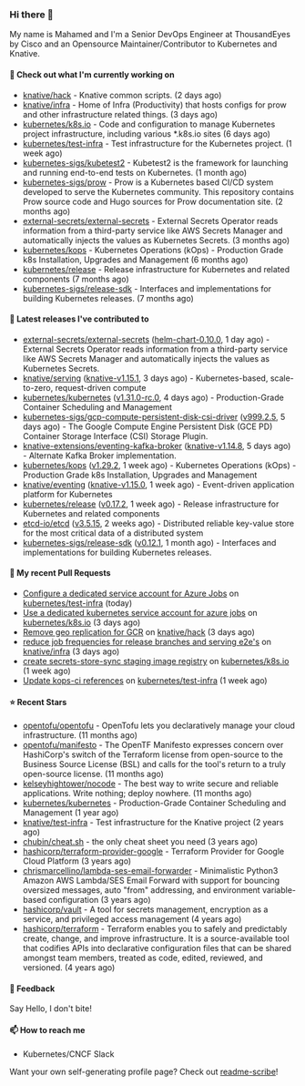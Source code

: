 ### Hi there 👋

My name is Mahamed and I'm a Senior DevOps Engineer at ThousandEyes by Cisco and an Opensource Maintainer/Contributor to Kubernetes and Knative.

#### 👷 Check out what I'm currently working on

- [knative/hack](https://github.com/knative/hack) - Knative common scripts. (2 days ago)
- [knative/infra](https://github.com/knative/infra) - Home of Infra (Productivity) that hosts configs for prow and other infrastructure related things. (3 days ago)
- [kubernetes/k8s.io](https://github.com/kubernetes/k8s.io) - Code and configuration to manage Kubernetes project infrastructure, including various *.k8s.io sites (6 days ago)
- [kubernetes/test-infra](https://github.com/kubernetes/test-infra) - Test infrastructure for the Kubernetes project. (1 week ago)
- [kubernetes-sigs/kubetest2](https://github.com/kubernetes-sigs/kubetest2) - Kubetest2 is the framework for launching and running end-to-end tests on Kubernetes. (1 month ago)
- [kubernetes-sigs/prow](https://github.com/kubernetes-sigs/prow) - Prow is a Kubernetes based CI/CD system developed to serve the Kubernetes community. This repository contains Prow source code and Hugo sources for Prow documentation site.  (2 months ago)
- [external-secrets/external-secrets](https://github.com/external-secrets/external-secrets) - External Secrets Operator reads information from a third-party service like AWS Secrets Manager and automatically injects the values as Kubernetes Secrets. (3 months ago)
- [kubernetes/kops](https://github.com/kubernetes/kops) - Kubernetes Operations (kOps) - Production Grade k8s Installation, Upgrades and Management (6 months ago)
- [kubernetes/release](https://github.com/kubernetes/release) - Release infrastructure for Kubernetes and related components (7 months ago)
- [kubernetes-sigs/release-sdk](https://github.com/kubernetes-sigs/release-sdk) - Interfaces and implementations for building Kubernetes releases. (7 months ago)

#### 🔭 Latest releases I've contributed to

- [external-secrets/external-secrets](https://github.com/external-secrets/external-secrets) ([helm-chart-0.10.0](https://github.com/external-secrets/external-secrets/releases/tag/helm-chart-0.10.0), 1 day ago) - External Secrets Operator reads information from a third-party service like AWS Secrets Manager and automatically injects the values as Kubernetes Secrets.
- [knative/serving](https://github.com/knative/serving) ([knative-v1.15.1](https://github.com/knative/serving/releases/tag/knative-v1.15.1), 3 days ago) - Kubernetes-based, scale-to-zero, request-driven compute
- [kubernetes/kubernetes](https://github.com/kubernetes/kubernetes) ([v1.31.0-rc.0](https://github.com/kubernetes/kubernetes/releases/tag/v1.31.0-rc.0), 4 days ago) - Production-Grade Container Scheduling and Management
- [kubernetes-sigs/gcp-compute-persistent-disk-csi-driver](https://github.com/kubernetes-sigs/gcp-compute-persistent-disk-csi-driver) ([v999.2.5](https://github.com/kubernetes-sigs/gcp-compute-persistent-disk-csi-driver/releases/tag/v999.2.5), 5 days ago) - The Google Compute Engine Persistent Disk (GCE PD) Container Storage Interface (CSI) Storage Plugin.
- [knative-extensions/eventing-kafka-broker](https://github.com/knative-extensions/eventing-kafka-broker) ([knative-v1.14.8](https://github.com/knative-extensions/eventing-kafka-broker/releases/tag/knative-v1.14.8), 5 days ago) - Alternate Kafka Broker implementation.
- [kubernetes/kops](https://github.com/kubernetes/kops) ([v1.29.2](https://github.com/kubernetes/kops/releases/tag/v1.29.2), 1 week ago) - Kubernetes Operations (kOps) - Production Grade k8s Installation, Upgrades and Management
- [knative/eventing](https://github.com/knative/eventing) ([knative-v1.15.0](https://github.com/knative/eventing/releases/tag/knative-v1.15.0), 1 week ago) - Event-driven application platform for Kubernetes
- [kubernetes/release](https://github.com/kubernetes/release) ([v0.17.2](https://github.com/kubernetes/release/releases/tag/v0.17.2), 1 week ago) - Release infrastructure for Kubernetes and related components
- [etcd-io/etcd](https://github.com/etcd-io/etcd) ([v3.5.15](https://github.com/etcd-io/etcd/releases/tag/v3.5.15), 2 weeks ago) - Distributed reliable key-value store for the most critical data of a distributed system
- [kubernetes-sigs/release-sdk](https://github.com/kubernetes-sigs/release-sdk) ([v0.12.1](https://github.com/kubernetes-sigs/release-sdk/releases/tag/v0.12.1), 1 month ago) - Interfaces and implementations for building Kubernetes releases.

#### 🔨 My recent Pull Requests

- [Configure a dedicated service account for Azure Jobs](https://github.com/kubernetes/test-infra/pull/33216) on [kubernetes/test-infra](https://github.com/kubernetes/test-infra) (today)
- [Use a dedicated kubernetes service account for azure jobs](https://github.com/kubernetes/k8s.io/pull/7117) on [kubernetes/k8s.io](https://github.com/kubernetes/k8s.io) (3 days ago)
- [Remove geo replication for GCR](https://github.com/knative/hack/pull/389) on [knative/hack](https://github.com/knative/hack) (3 days ago)
- [reduce job frequencies for release branches and serving e2e&#39;s](https://github.com/knative/infra/pull/494) on [knative/infra](https://github.com/knative/infra) (3 days ago)
- [create secrets-store-sync staging image registry](https://github.com/kubernetes/k8s.io/pull/7071) on [kubernetes/k8s.io](https://github.com/kubernetes/k8s.io) (1 week ago)
- [Update kops-ci references](https://github.com/kubernetes/test-infra/pull/33077) on [kubernetes/test-infra](https://github.com/kubernetes/test-infra) (1 week ago)

#### ⭐ Recent Stars

- [opentofu/opentofu](https://github.com/opentofu/opentofu) - OpenTofu lets you declaratively manage your cloud infrastructure. (11 months ago)
- [opentofu/manifesto](https://github.com/opentofu/manifesto) - The OpenTF Manifesto expresses concern over HashiCorp&#39;s switch of the Terraform license from open-source to the Business Source License (BSL) and calls for the tool&#39;s return to a truly open-source license. (11 months ago)
- [kelseyhightower/nocode](https://github.com/kelseyhightower/nocode) - The best way to write secure and reliable applications. Write nothing; deploy nowhere. (11 months ago)
- [kubernetes/kubernetes](https://github.com/kubernetes/kubernetes) - Production-Grade Container Scheduling and Management (1 year ago)
- [knative/test-infra](https://github.com/knative/test-infra) - Test infrastructure for the Knative project (2 years ago)
- [chubin/cheat.sh](https://github.com/chubin/cheat.sh) - the only cheat sheet you need (3 years ago)
- [hashicorp/terraform-provider-google](https://github.com/hashicorp/terraform-provider-google) - Terraform Provider for Google Cloud Platform (3 years ago)
- [chrismarcellino/lambda-ses-email-forwarder](https://github.com/chrismarcellino/lambda-ses-email-forwarder) - Minimalistic Python3 Amazon AWS Lambda/SES Email Forward with support for bouncing oversized messages, auto &#34;from&#34; addressing, and environment variable-based configuration (3 years ago)
- [hashicorp/vault](https://github.com/hashicorp/vault) - A tool for secrets management, encryption as a service, and privileged access management (4 years ago)
- [hashicorp/terraform](https://github.com/hashicorp/terraform) - Terraform enables you to safely and predictably create, change, and improve infrastructure. It is a source-available tool that codifies APIs into declarative configuration files that can be shared amongst team members, treated as code, edited, reviewed, and versioned. (4 years ago)

#### 💬 Feedback

Say Hello, I don't bite!

#### 📫 How to reach me

- Kubernetes/CNCF Slack

Want your own self-generating profile page? Check out [readme-scribe](https://github.com/muesli/readme-scribe)!


